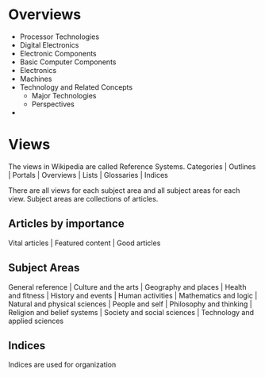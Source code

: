 # Overviews
- Processor Technologies
- Digital Electronics
- Electronic Components
- Basic Computer Components
- Electronics
- Machines
- Technology and Related Concepts
	- Major Technologies
	- Perspectives
- 


# Views
The views in Wikipedia are called Reference Systems.
Categories | Outlines | Portals | Overviews | Lists | Glossaries | Indices

There are all views for each subject area and all subject areas for each view.
Subject areas are collections of articles.
## Articles by importance
Vital articles | Featured content | Good articles
## Subject Areas
General reference | Culture and the arts | Geography and places | Health and fitness | History and events | Human activities | Mathematics and logic | Natural and physical sciences | People and self | Philosophy and thinking | Religion and belief systems | Society and social sciences | Technology and applied sciences
## Indices
Indices are used for organization 